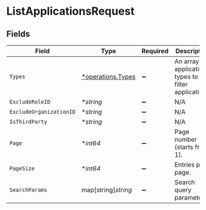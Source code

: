 # ListApplicationsRequest


## Fields

| Field                                                 | Type                                                  | Required                                              | Description                                           |
| ----------------------------------------------------- | ----------------------------------------------------- | ----------------------------------------------------- | ----------------------------------------------------- |
| `Types`                                               | [*operations.Types](../../models/operations/types.md) | :heavy_minus_sign:                                    | An array of application types to filter applications. |
| `ExcludeRoleID`                                       | **string*                                             | :heavy_minus_sign:                                    | N/A                                                   |
| `ExcludeOrganizationID`                               | **string*                                             | :heavy_minus_sign:                                    | N/A                                                   |
| `IsThirdParty`                                        | **string*                                             | :heavy_minus_sign:                                    | N/A                                                   |
| `Page`                                                | **int64*                                              | :heavy_minus_sign:                                    | Page number (starts from 1).                          |
| `PageSize`                                            | **int64*                                              | :heavy_minus_sign:                                    | Entries per page.                                     |
| `SearchParams`                                        | map[string]*string*                                   | :heavy_minus_sign:                                    | Search query parameters.                              |